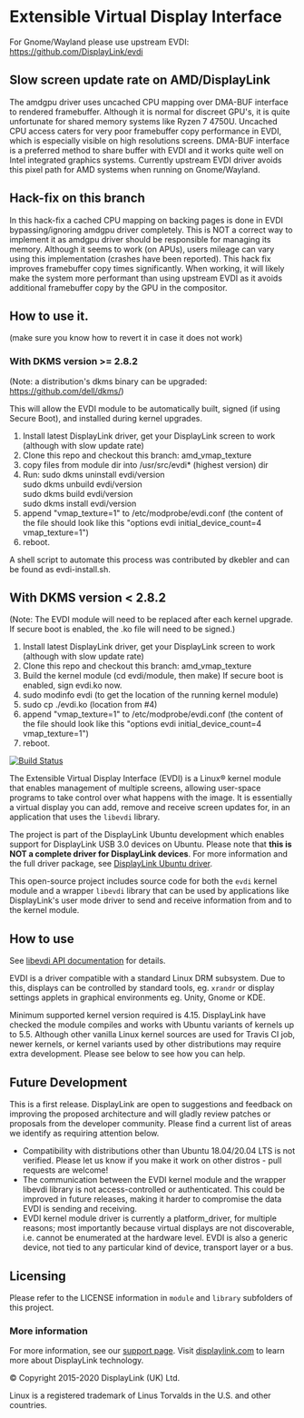# Extensible Virtual Display Interface

For Gnome/Wayland please use upstream EVDI: https://github.com/DisplayLink/evdi

## Slow screen update rate on AMD/DisplayLink

The amdgpu driver uses uncached CPU mapping over DMA-BUF interface to rendered framebuffer. Although it is normal for discreet GPU's, it is quite unfortunate for shared memory systems like Ryzen 7 4750U. Uncached CPU access caters for very poor framebuffer copy performance in EVDI, which is especially visible on high resolutions screens. DMA-BUF interface is a preferred method to share buffer with EVDI and it works quite well on Intel integrated graphics systems. Currently upstream EVDI driver avoids this pixel path for AMD systems when running on Gnome/Wayland. 

## Hack-fix on this branch

In this hack-fix a cached CPU mapping on backing pages is done in EVDI bypassing/ignoring amdgpu driver completely. This is NOT a correct way to implement it as amdgpu driver should be responsible for managing its memory. Although it seems to work (on APUs), users mileage can vary using this implementation (crashes have been reported). This hack fix improves framebuffer copy times significantly. When working, it will likely make the system more performant than using upstream EVDI as it avoids additional framebuffer copy by the GPU in the compositor.
  
## How to use it.
(make sure you know how to revert it in case it does not work)

### With DKMS version >= 2.8.2  
(Note:  a distribution's dkms binary can be upgraded: https://github.com/dell/dkms/)  

This will allow the EVDI module to be automatically built, signed (if using Secure Boot), and installed during kernel upgrades.  

1. Install latest DisplayLink driver, get your DisplayLink screen to work (although with slow update rate)
2. Clone this repo and checkout this branch: amd_vmap_texture
3. copy files from module dir into /usr/src/evdi* (highest version) dir
4. Run:
   sudo dkms uninstall evdi/version  
   sudo dkms unbuild evdi/version  
   sudo dkms build evdi/version  
   sudo dkms install evdi/version  
5. append "vmap_texture=1" to /etc/modprobe/evdi.conf (the content of the file should look like this "options evdi initial_device_count=4 vmap_texture=1")
6. reboot.

A shell script to automate this process was contributed by dkebler and can be found as evdi-install.sh.  

## With DKMS version < 2.8.2  
(Note:  The EVDI module will need to be replaced after each kernel upgrade. If secure boot is enabled, the .ko file will need to be signed.)  

1. Install latest DisplayLink driver, get your DisplayLink screen to work (although with slow update rate)
2. Clone this repo and checkout this branch: amd_vmap_texture
3. Build the kernel module (cd evdi/module, then make)  If secure boot is enabled, sign evdi.ko now.
4. sudo modinfo evdi (to get the location of the running kernel module)
5. sudo cp ./evdi.ko (location from #4)
6. append "vmap_texture=1" to /etc/modprobe/evdi.conf (the content of the file should look like this "options evdi initial_device_count=4 vmap_texture=1")
7. reboot.

[![Build Status](https://travis-ci.org/DisplayLink/evdi.svg?branch=devel)](https://travis-ci.org/DisplayLink/evdi)

The Extensible Virtual Display Interface (EVDI) is a Linux&reg; kernel module that enables management of multiple screens, allowing user-space programs to take control over what happens with the image. It is essentially a virtual display you can add, remove and receive screen updates for, in an application that uses the `libevdi` library.

The project is part of the DisplayLink Ubuntu development which enables support for DisplayLink USB 3.0 devices on Ubuntu. Please note that **this is NOT a complete driver for DisplayLink devices**. For more information and the full driver package, see [DisplayLink Ubuntu driver](http://www.displaylink.com/downloads/ubuntu.php).

This open-source project includes source code for both the `evdi` kernel module and a wrapper `libevdi` library that can be used by applications like DisplayLink's user mode driver to send and receive information from and to the kernel module.

## How to use

See [libevdi API documentation](https://displaylink.github.io/evdi) for details.

EVDI is a driver compatible with a standard Linux DRM subsystem. Due to this, displays can be controlled by standard tools, eg. `xrandr` or display settings applets in graphical environments eg. Unity, Gnome or KDE.

Minimum supported kernel version required is 4.15. DisplayLink have checked the module compiles and works with Ubuntu variants of kernels up to 5.5. Although other vanilla Linux kernel sources are used for Travis CI job, newer kernels, or kernel variants used by other distributions may require extra development. Please see below to see how you can help.

## Future Development

This is a first release. DisplayLink are open to suggestions and feedback on improving the proposed architecture and will gladly review patches or proposals from the developer community. Please find a current list of areas we identify as requiring attention below.

- Compatibility with distributions other than Ubuntu 18.04/20.04 LTS is not verified. Please let us know if you make it work on other distros - pull requests are welcome!
- The communication between the EVDI kernel module and the wrapper libevdi library is not access-controlled or authenticated. This could be improved in future releases, making it harder to compromise the data EVDI is sending and receiving.
- EVDI kernel module driver is currently a platform_driver, for multiple reasons; most importantly because virtual displays are not discoverable, i.e. cannot be enumerated at the hardware level. EVDI is also a generic device, not tied to any particular kind of device, transport layer or a bus.

## Licensing

Please refer to the LICENSE information in `module` and `library` subfolders of this project.

### More information

For more information, see our [support page](http://support.displaylink.com). Visit [displaylink.com](http://displaylink.com) to learn more about DisplayLink technology.

&copy; Copyright 2015-2020 DisplayLink (UK) Ltd.

Linux is a registered trademark of Linus Torvalds in the U.S. and other countries.
